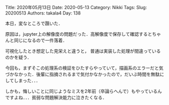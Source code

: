 ﻿Title: 2020年05月13日
Date: 2020-05-13
Category: Nikki
Tags: 
Slug: 20200513
Authors: takala4
Day: 138



本日，変なところで躓いた．

<script src="https://gist.github.com/takala4/eba5312ea7cc7aa2d61db700d3bb9b58.js"></script>


原因は，jupyter上の解像度の問題だった．高解像度で保存して確認するとちゃんと同じになるので一件落着．


可視化したとき想定した見栄えと違うと，
普通は実装した処理が間違っているのかを疑う．


今回も，まずそこの処理系の検証をひたすらやっていて，描画系のエラーだと気づかなかった．後輩に指摘されるまで気付かなかったので，だいぶ時間を無駄にしてしまった．．．



しかも，悔しいことに同じようなミスを2年前（卒論らへんで）もやっているんですよね．．．貧弱な問題解決能力に泣きたくなる．